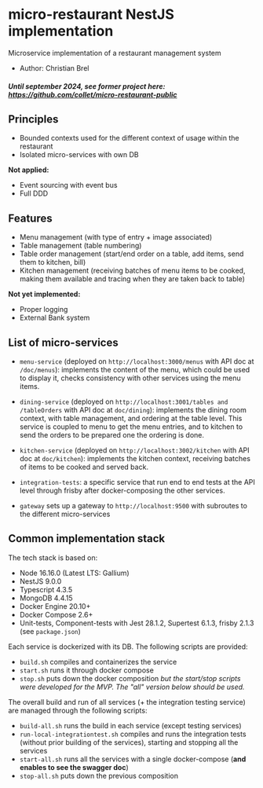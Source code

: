 # micro-restaurant NestJS implementation

Microservice implementation of a restaurant management system

* Author: Christian Brel

#### _Until september 2024, see former project here: https://github.com/collet/micro-restaurant-public_


## Principles

* Bounded contexts used for the different context of usage within the restaurant
* Isolated micro-services with own DB

**Not applied:**

* Event sourcing with event bus
* Full DDD

## Features

* Menu management (with type of entry + image associated)
* Table management (table numbering)
* Table order management (start/end order on a table, add items, send them to kitchen, bill)
* Kitchen management (receiving batches of menu items to be cooked, making them available and tracing when they are taken back to table)

**Not yet implemented:**

* Proper logging
* External Bank system

## List of micro-services

* `menu-service` (deployed on `http://localhost:3000/menus` with API doc at `/doc/menus`): implements the content of the menu, which could be used to display it, checks consistency with other services using the menu items.
* `dining-service` (deployed on `http://localhost:3001/tables and /tableOrders` with API doc at `doc/dining`): implements the dining room context, with table management, and ordering at the table level.
  This service is coupled to menu to get the menu entries, and to kitchen to send the orders to be prepared one the ordering is done.
* `kitchen-service` (deployed on `http://localhost:3002/kitchen` with API doc at `doc/kitchen`): implements the kitchen context, receiving batches of items to be cooked and served back.

* `integration-tests`: a specific service that run end to end tests at the API level through frisby after docker-composing the other services.
* `gateway` sets up a gateway to `http://localhost:9500` with subroutes to the different micro-services

##  Common implementation stack

The tech stack is based on:
* Node 16.16.0 (Latest LTS: Gallium)
* NestJS 9.0.0
* Typescript 4.3.5
* MongoDB 4.4.15
* Docker Engine 20.10+
* Docker Compose 2.6+
* Unit-tests, Component-tests with Jest 28.1.2, Supertest 6.1.3, frisby 2.1.3 (see `package.json`)

Each service is dockerized with its DB. The following scripts are provided:
* `build.sh` compiles and containerizes the service
* `start.sh` runs it through docker compose
* `stop.sh` puts down the docker composition
  *but the start/stop scripts were developed for the MVP. The "all" version below should be used.*

The overall build and run of all services (+ the integration testing service) are managed through the following scripts:
* `build-all.sh` runs the build in each service (except testing services)
* `run-local-integrationtest.sh` compiles and runs the integration tests (without prior building of the services), starting and stopping all the services
* `start-all.sh` runs all the services with a single docker-compose (**and enables to see the swagger doc**)
* `stop-all.sh` puts down the previous composition
